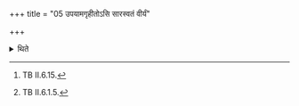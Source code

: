 +++
title = "05 उपयामगृहीतोऽसि सारस्वतं वीर्यं"

+++

<details><summary>थिते</summary>

5. Having drawn (the second scoop) with upayāma gr̥hito'si...,[^1] having wiped it (the cup) by means of (eagle) feather, he deposits it (on the mound) with eṣa te yoniḥ....[^2]  

[^1]: TB II.6.15.  

[^2]: TB II.6.1.5.  
</details>
